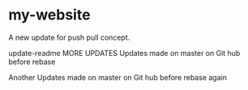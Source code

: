# my-website

A new update for push pull concept.

update-readme
MORE UPDATES
Updates made on master on Git hub before rebase

Another Updates made on master on Git hub before rebase again
 
